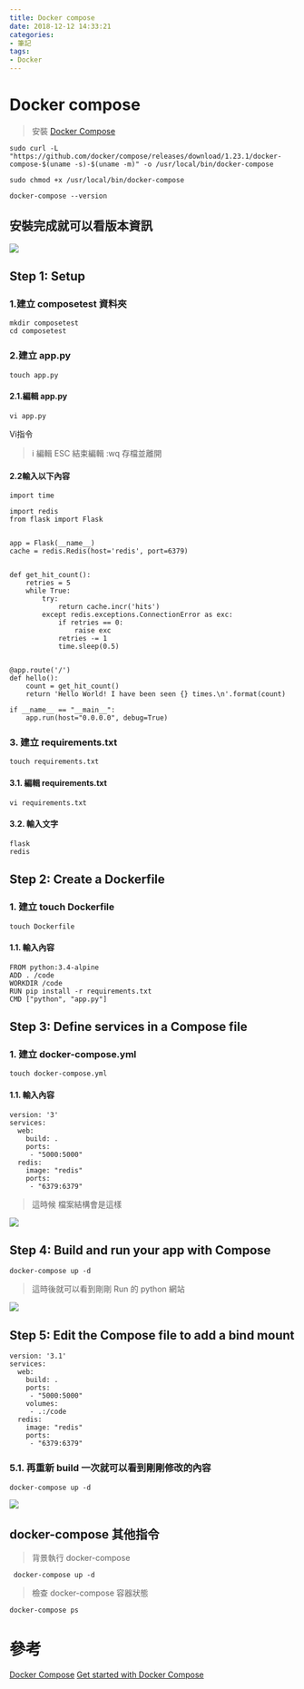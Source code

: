 ```yaml
---
title: Docker compose
date: 2018-12-12 14:33:21
categories:
- 筆記
tags:
- Docker
---
```

# Docker compose

> 安裝 [Docker Compose](https://docs.docker.com/compose/install/)

```
sudo curl -L "https://github.com/docker/compose/releases/download/1.23.1/docker-compose-$(uname -s)-$(uname -m)" -o /usr/local/bin/docker-compose

sudo chmod +x /usr/local/bin/docker-compose

docker-compose --version
```

## 安裝完成就可以看版本資訊
![](https://i.imgur.com/mwTzUhO.png)


## Step 1: Setup

### 1.建立 composetest 資料夾

```
mkdir composetest
cd composetest
```
### 2.建立 app.py

```
touch app.py
```

#### 2.1.編輯 app.py
```
vi app.py
```
Vi指令
> i 編輯
> ESC 結束編輯
> :wq 存檔並離開

#### 2.2輸入以下內容
```
import time

import redis
from flask import Flask


app = Flask(__name__)
cache = redis.Redis(host='redis', port=6379)


def get_hit_count():
    retries = 5
    while True:
        try:
            return cache.incr('hits')
        except redis.exceptions.ConnectionError as exc:
            if retries == 0:
                raise exc
            retries -= 1
            time.sleep(0.5)


@app.route('/')
def hello():
    count = get_hit_count()
    return 'Hello World! I have been seen {} times.\n'.format(count)

if __name__ == "__main__":
    app.run(host="0.0.0.0", debug=True)
```
### 3. 建立 requirements.txt

```
touch requirements.txt
```
#### 3.1. 編輯 requirements.txt

```
vi requirements.txt
```
#### 3.2. 輸入文字
```
flask
redis
```
## Step 2: Create a Dockerfile

### 1. 建立 touch Dockerfile
```
touch Dockerfile
```
#### 1.1. 輸入內容

```
FROM python:3.4-alpine
ADD . /code
WORKDIR /code
RUN pip install -r requirements.txt
CMD ["python", "app.py"]
```
## Step 3: Define services in a Compose file

### 1. 建立 docker-compose.yml
```
touch docker-compose.yml
```
#### 1.1. 輸入內容
```
version: '3'
services:
  web:
    build: .
    ports:
     - "5000:5000"
  redis:
    image: "redis"
    ports:
     - "6379:6379"
```

> 這時候 檔案結構會是這樣
> 
![](https://i.imgur.com/mgKu7Wa.png)

## Step 4: Build and run your app with Compose

```
docker-compose up -d
```

>這時後就可以看到剛剛 Run 的 python 網站

![](https://i.imgur.com/ftdICEH.png)


## Step 5: Edit the Compose file to add a bind mount

```
version: '3.1'
services:
  web:
    build: .
    ports:
     - "5000:5000"
    volumes:
     - .:/code
  redis:
    image: "redis"
    ports:
     - "6379:6379"
```
### 5.1. 再重新 build 一次就可以看到剛剛修改的內容

```
docker-compose up -d
```

![](https://i.imgur.com/YT90O9u.png)


## docker-compose 其他指令
> 背景執行 docker-compose
```
 docker-compose up -d
```
> 檢查 docker-compose 容器狀態
 
```
docker-compose ps
```


# 參考

[Docker Compose](https://docs.docker.com/compose/)
[Get started with Docker Compose](https://docs.docker.com/compose/gettingstarted/)